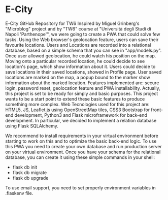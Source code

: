 # E-City
E-City GitHub Repository for TW6 
Inspired by Miguel Grinberg's "Microblog" project and by "TW6" course at "Università degli Studi di Napoli 'Parthenope'", we were going to create a PWA that could solve few tasks.
Using the Web browser's geolocation feature, users can save their favourite locations.
Users and Locations are recorded into a relational database, based on a simple schema that you can see in "app/models.py".
Once user allowed geolocation, he could watch his position on the map. Moving onto a particular recorded location, he could decide to see location's page, which show information about it. Users could decide to save locations in their saved locations, showed in Profile page.
User saved locations are marked on the map, a popup bound to the marker show information about the marked location.
Features implemented are: secure login, password reset, geolocation feature and PWA installability.
Actually, this project is set to be ready for simply and basic purposes. This project wants to be a start point to extend these basic features to produce something more complex.
Web Tecnologies used for this project are: HTML5, JS, Leaflet.js using OpenStreetMap tiles, CSS3 Bootstrap for front-end development, Python3 and Flask microframework for back-end development. In particular, we decided to implement a relation database using Flask SQLAlchemy.


We recommend to install requirements in your virtual environment before starting to work on this and to optimize the basic back-end logic.
To use this PWA you need to create your own database and run production server on your virtual environment.
Once you have your schema for the relational database, you can create it using these simple commands in your shell:
- flask db init
- flask db migrate
- flask db upgrade

To use email support, you need to set properly environment variables in .flaskenv file.
